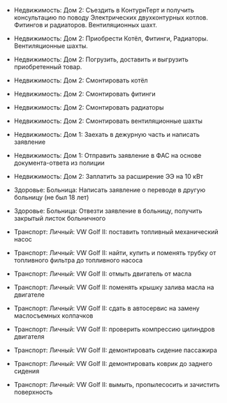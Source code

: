 - Недвижимость: Дом 2: Съездить в КонтурнТерт и получить консультацию по поводу Электрических двухконтурных котлов. Фитингов и радиаторов. Вентиляционных шахт.
- Недвижимость: Дом 2: Приобрести Котёл, Фитинги, Радиаторы. Вентиляционные шахты.
- Недвижимость: Дом 2: Погрузить, доставить и выгрузить приобретенный товар.
- Недвижимость: Дом 2: Смонтировать котёл
- Недвижимость: Дом 2: Смонтировать фитинги
- Недвижимость: Дом 2: Смонтировать радиаторы
- Недвижимость: Дом 2: Смонтировать вентиляционные шахты

- Недвижимость: Дом 1: Заехать в дежурную часть и написать заявление
- Недвижимость: Дом 1: Отправить заявление в ФАС на основе документа-ответа из полиции

- Недвижимость: Дом 2: Заплатить за расширение ЭЭ на 10 кВт

- Здоровье: Больница: Написать заявление о переводе в другую больницу (не был 18 лет)
- Здоровье: Больница: Отвезти заявление в больницу, получить закрытый листок больничного

- Транспорт: Личный: VW Golf II: поставить топливный механический насос
- Транспорт: Личный: VW Golf II: найти, купить и поменять трубку от топливного фильтра до топливного насоса
- Транспорт: Личный: VW Golf II: отмыть двигатель от масла
- Транспорт: Личный: VW Golf II: поменять крышку залива масла на двигателе
- Транспорт: Личный: VW Golf II: сдать в автосервис на замену маслосъемных колпачков
- Транспорт: Личный: VW Golf II: проверить компрессию цилиндров двигателя
- Транспорт: Личный: VW Golf II: демонтировать сидение пассажира
- Транспорт: Личный: VW Golf II: демонтировать коврик до заднего сидения
- Транспорт: Личный: VW Golf II: вымыть, пропылесосить и зачистить поверхность